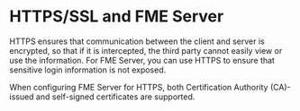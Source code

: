 # HTTPS/SSL and FME Server #

HTTPS ensures that communication between the client and server is encrypted, so that if it is intercepted, the third party cannot easily view or use the information. For FME Server, you can use HTTPS to ensure that sensitive login information is not exposed.

When configuring FME Server for HTTPS, both Certification Authority (CA)-issued and self-signed certificates are supported.
